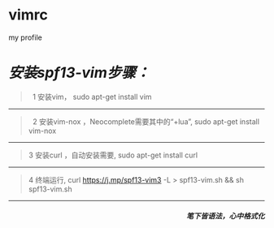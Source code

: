 # vimrc
my profile

*安装spf13-vim步骤：*
==================
 >  1 安装vim， sudo apt-get install vim 
 -------------------------
 >  2 安装vim-nox ，Neocomplete需要其中的“+lua”, sudo apt-get install vim-nox
 -----------------------
 >  3 安装curl ，自动安装需要,  sudo apt-get install curl
 ---------------------------
 >  4 终端运行, curl https://j.mp/spf13-vim3 -L > spf13-vim.sh && sh spf13-vim.sh

-----------------------------------

####    <div align = right>*笔下皆语法，心中格式化*</div>     
